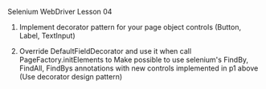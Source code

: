
Selenium WebDriver
Lesson 04

1. Implement decorator pattern for your page object controls (Button, Label, TextInput)

2. Override DefaultFieldDecorator and use it when call PageFactory.initElements to Make possible to use selenium's FindBy, FindAll, FindBys annotations with new controls implemented in p1 above (Use decorator design pattern) 

